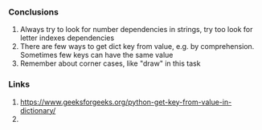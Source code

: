 ### Conclusions 
1. Always try to look for number dependencies in strings, try too look for letter indexes dependencies
2. There are few ways to get dict key from value, e.g. by comprehension. Sometimes few keys can have the same value
3. Remember about corner cases, like "draw" in this task
### Links
1. https://www.geeksforgeeks.org/python-get-key-from-value-in-dictionary/
2. 
